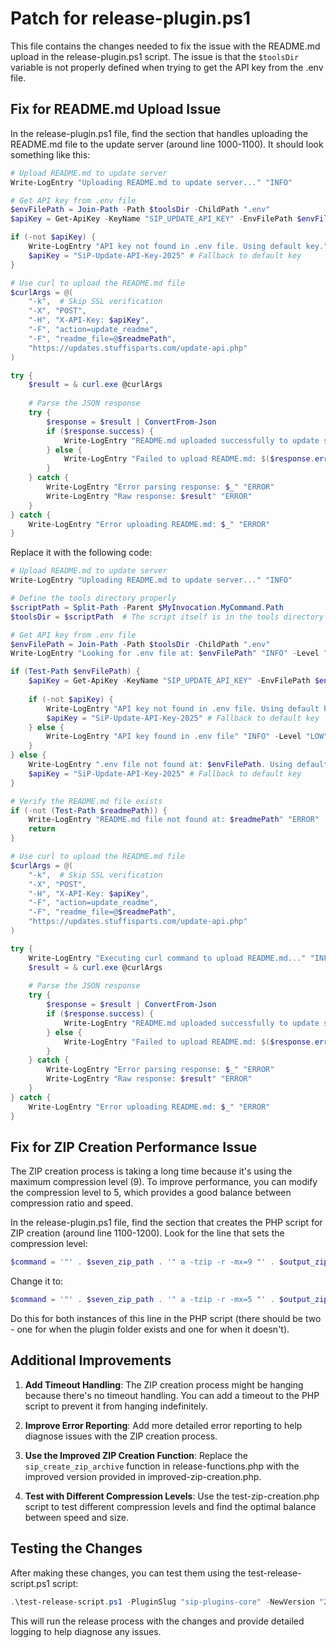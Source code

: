 # Patch for release-plugin.ps1

This file contains the changes needed to fix the issue with the README.md upload in the release-plugin.ps1 script. The issue is that the `$toolsDir` variable is not properly defined when trying to get the API key from the .env file.

## Fix for README.md Upload Issue

In the release-plugin.ps1 file, find the section that handles uploading the README.md file to the update server (around line 1000-1100). It should look something like this:

```powershell
# Upload README.md to update server
Write-LogEntry "Uploading README.md to update server..." "INFO"

# Get API key from .env file
$envFilePath = Join-Path -Path $toolsDir -ChildPath ".env"
$apiKey = Get-ApiKey -KeyName "SIP_UPDATE_API_KEY" -EnvFilePath $envFilePath

if (-not $apiKey) {
    Write-LogEntry "API key not found in .env file. Using default key." "WARNING"
    $apiKey = "SiP-Update-API-Key-2025" # Fallback to default key
}

# Use curl to upload the README.md file
$curlArgs = @(
    "-k",  # Skip SSL verification
    "-X", "POST",
    "-H", "X-API-Key: $apiKey",
    "-F", "action=update_readme",
    "-F", "readme_file=@$readmePath",
    "https://updates.stuffisparts.com/update-api.php"
)

try {
    $result = & curl.exe @curlArgs
    
    # Parse the JSON response
    try {
        $response = $result | ConvertFrom-Json
        if ($response.success) {
            Write-LogEntry "README.md uploaded successfully to update server" "SUCCESS"
        } else {
            Write-LogEntry "Failed to upload README.md: $($response.error)" "ERROR"
        }
    } catch {
        Write-LogEntry "Error parsing response: $_" "ERROR"
        Write-LogEntry "Raw response: $result" "ERROR"
    }
} catch {
    Write-LogEntry "Error uploading README.md: $_" "ERROR"
}
```

Replace it with the following code:

```powershell
# Upload README.md to update server
Write-LogEntry "Uploading README.md to update server..." "INFO"

# Define the tools directory properly
$scriptPath = Split-Path -Parent $MyInvocation.MyCommand.Path
$toolsDir = $scriptPath  # The script itself is in the tools directory

# Get API key from .env file
$envFilePath = Join-Path -Path $toolsDir -ChildPath ".env"
Write-LogEntry "Looking for .env file at: $envFilePath" "INFO" -Level "LOW"

if (Test-Path $envFilePath) {
    $apiKey = Get-ApiKey -KeyName "SIP_UPDATE_API_KEY" -EnvFilePath $envFilePath
    
    if (-not $apiKey) {
        Write-LogEntry "API key not found in .env file. Using default key." "WARNING"
        $apiKey = "SiP-Update-API-Key-2025" # Fallback to default key
    } else {
        Write-LogEntry "API key found in .env file" "INFO" -Level "LOW"
    }
} else {
    Write-LogEntry ".env file not found at: $envFilePath. Using default key." "WARNING"
    $apiKey = "SiP-Update-API-Key-2025" # Fallback to default key
}

# Verify the README.md file exists
if (-not (Test-Path $readmePath)) {
    Write-LogEntry "README.md file not found at: $readmePath" "ERROR"
    return
}

# Use curl to upload the README.md file
$curlArgs = @(
    "-k",  # Skip SSL verification
    "-X", "POST",
    "-H", "X-API-Key: $apiKey",
    "-F", "action=update_readme",
    "-F", "readme_file=@$readmePath",
    "https://updates.stuffisparts.com/update-api.php"
)

try {
    Write-LogEntry "Executing curl command to upload README.md..." "INFO" -Level "LOW"
    $result = & curl.exe @curlArgs
    
    # Parse the JSON response
    try {
        $response = $result | ConvertFrom-Json
        if ($response.success) {
            Write-LogEntry "README.md uploaded successfully to update server" "SUCCESS"
        } else {
            Write-LogEntry "Failed to upload README.md: $($response.error)" "ERROR"
        }
    } catch {
        Write-LogEntry "Error parsing response: $_" "ERROR"
        Write-LogEntry "Raw response: $result" "ERROR"
    }
} catch {
    Write-LogEntry "Error uploading README.md: $_" "ERROR"
}
```

## Fix for ZIP Creation Performance Issue

The ZIP creation process is taking a long time because it's using the maximum compression level (9). To improve performance, you can modify the compression level to 5, which provides a good balance between compression ratio and speed.

In the release-plugin.ps1 file, find the section that creates the PHP script for ZIP creation (around line 1100-1200). Look for the line that sets the compression level:

```powershell
$command = '"' . $seven_zip_path . '" a -tzip -r -mx=9 "' . $output_zip . '" "' . $plugin_folder . '"';
```

Change it to:

```powershell
$command = '"' . $seven_zip_path . '" a -tzip -r -mx=5 "' . $output_zip . '" "' . $plugin_folder . '"';
```

Do this for both instances of this line in the PHP script (there should be two - one for when the plugin folder exists and one for when it doesn't).

## Additional Improvements

1. **Add Timeout Handling**: The ZIP creation process might be hanging because there's no timeout handling. You can add a timeout to the PHP script to prevent it from hanging indefinitely.

2. **Improve Error Reporting**: Add more detailed error reporting to help diagnose issues with the ZIP creation process.

3. **Use the Improved ZIP Creation Function**: Replace the `sip_create_zip_archive` function in release-functions.php with the improved version provided in improved-zip-creation.php.

4. **Test with Different Compression Levels**: Use the test-zip-creation.php script to test different compression levels and find the optimal balance between speed and size.

## Testing the Changes

After making these changes, you can test them using the test-release-script.ps1 script:

```powershell
.\test-release-script.ps1 -PluginSlug "sip-plugins-core" -NewVersion "2.5.7" -SkipGitChecks $true -DebugZipCreation $true
```

This will run the release process with the changes and provide detailed logging to help diagnose any issues.
